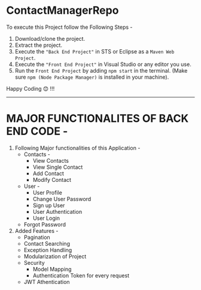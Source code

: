 # ContactManagerRepo

To execute this Project follow the Following Steps - 
1. Download/clone the project.
2. Extract the project.
3. Execute the `"Back End Project"` in STS or Eclipse as a `Maven Web Project`.
4. Execute the `"Front End Project"` in Visual Studio or any editor you use.
5. Run the `Front End Project` by adding `npm start` in the terminal. (Make sure `npm (Node Package Manager)` is installed in your machine).

Happy Coding 😊 !!!

--------------------------------------------------------------------------------------------------------------------------------------------

# MAJOR FUNCTIONALITES OF BACK END CODE - 

1. Following Major functionalities of this Application - 
    * Contacts - 
      * View Contacts
      * View Single Contact
      * Add Contact
      * Modify Contact
    * User - 
      * User Profile
      * Change User Password
      * Sign up User
      * User Authentication
      * User Login
    * Forgot Password
2. Added Features - 
   * Pagination
   * Contact Searching
   * Exception Handling
   * Modularization of Project
   * Security
     * Model Mapping
     * Authentication Token for every request
   * JWT Athentication
